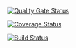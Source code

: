 [![Quality Gate Status](https://sonarcloud.io/api/project_badges/measure?project=kulichen_inf&metric=alert_status)](https://sonarcloud.io/dashboard?id=kulichen_inf)

[![Coverage Status](https://coveralls.io/repos/github/kulichen/inf/badge.svg)](https://coveralls.io/github/kulichen/inf)

[![Build Status](https://travis-ci.org/kulichen/lab1.svg?branch=master)](https://travis-ci.org/kulichen/lab1)
